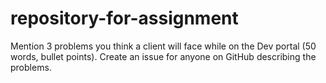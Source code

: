 # repository-for-assignment
Mention 3 problems you think a client will face while on the Dev portal (50 words, bullet points). Create an issue for anyone on GitHub describing the problems.
